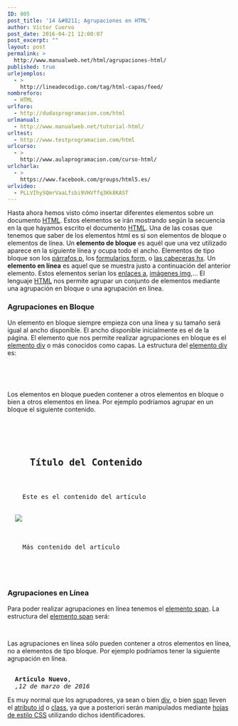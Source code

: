 ```yaml
---
ID: 805
post_title: '14 &#8211; Agrupaciones en HTML'
author: Víctor Cuervo
post_date: 2016-04-21 12:00:07
post_excerpt: ""
layout: post
permalink: >
  http://www.manualweb.net/html/agrupaciones-html/
published: true
urlejemplos:
  - >
    http://lineadecodigo.com/tag/html-capas/feed/
nombreforo:
  - HTML
urlforo:
  - http://dudasprogramacion.com/html
urlmanual:
  - http://www.manualweb.net/tutorial-html/
urltest:
  - http://www.testprogramacion.com/html
urlcurso:
  - >
    http://www.aulaprogramacion.com/curso-html/
urlcharla:
  - >
    https://www.facebook.com/groups/html5.es/
urlvideo:
  - PLLVIhySQmrVaaLfsbi9VHVffq3Kk8KAST
---
```

<span style="font-weight: 400">Hasta ahora hemos visto cómo insertar diferentes elementos sobre un documento </span>[<span style="font-weight: 400">HTML</span>][1]<span style="font-weight: 400">. Estos elementos se irán mostrando según la secuencia en la que hayamos escrito el documento </span>[<span style="font-weight: 400">HTML</span>][1]<span style="font-weight: 400">.</span> Una de las cosas que tenemos que saber de los elementos html es si son elementos de bloque o elementos de línea. <span style="font-weight: 400">Un </span>**elemento de bloque**<span style="font-weight: 400"> es aquél que una vez utilizado aparece en la siguiente línea y ocupa todo el ancho. Elementos de tipo bloque son los </span>[<span style="font-weight: 400">párrafos p</span>][2]<span style="font-weight: 400">, los </span>[<span style="font-weight: 400">formularios form</span>][3]<span style="font-weight: 400">, o </span>[<span style="font-weight: 400">las cabeceras hx</span>][4]<span style="font-weight: 400">.</span> <span style="font-weight: 400">Un </span>**elemento en línea**<span style="font-weight: 400"> es aquel que se muestra justo a continuación del anterior elemento. Estos elementos serían los </span>[<span style="font-weight: 400">enlaces a</span>][5]<span style="font-weight: 400">, </span>[<span style="font-weight: 400">imágenes img</span>][6]<span style="font-weight: 400">,...</span> <span style="font-weight: 400">El lenguaje </span>[<span style="font-weight: 400">HTML</span>][1]<span style="font-weight: 400"> nos permite agrupar un conjunto de elementos mediante una agrupación en bloque o una agrupación en línea.</span> 
### Agrupaciones en Bloque

<span style="font-weight: 400">Un elemento en bloque siempre empieza con una línea y su tamaño será igual al ancho disponible. El ancho disponible inicialmente es el de la página.</span> <span style="font-weight: 400">El elemento que nos permite realizar agrupaciones en bloque es el </span>[<span style="font-weight: 400">elemento div</span>][7]<span style="font-weight: 400"> o más conocidos como capas. La estructura del </span>[<span style="font-weight: 400">elemento div</span>][7]<span style="font-weight: 400"> es:</span> 
<pre><div>
  <!-- Contenido de la Capa -->
  
</div></pre>

<span style="font-weight: 400">Los elementos en bloque pueden contener a otros elementos en bloque o bien a otros elementos en línea.</span> <span style="font-weight: 400">Por ejemplo podríamos agrupar en un bloque el siguiente contenido.</span> 
<pre><div id="”micapa”">
  <h2>
    Título del Contenido
  </h2>
    Este es el contenido del artículo
    
  
  <img src="”logo.jpg”" />
    <p>
    Más contenido del artículo
  </p>
  
</div></pre>

### Agrupaciones en Línea

<span style="font-weight: 400">Para poder realizar agrupaciones en línea tenemos el </span>[<span style="font-weight: 400">elemento span</span>][8]<span style="font-weight: 400">. La estructura del </span>[<span style="font-weight: 400">elemento span</span>][8]<span style="font-weight: 400"> será:</span> 
<pre><span> <!-- Contenido --></span></pre>

<span style="font-weight: 400">Las agrupaciones en línea sólo pueden contener a otros elementos en línea, no a elementos de tipo bloque.</span> <span style="font-weight: 400">Por ejemplo podríamos tener la siguiente agrupación en línea.</span> 
<pre><span id="”entrada”">
  <strong>Articulo Nuevo</strong>,
  <em>,12 de marzo de 2016</em>
</span></pre>

<span style="font-weight: 400">Es muy normal que los agrupadores, ya sean o bien </span>[<span style="font-weight: 400">div</span>][7]<span style="font-weight: 400">, o bien </span>[<span style="font-weight: 400">span</span>][8]<span style="font-weight: 400"> lleven el </span>[<span style="font-weight: 400">atributo id</span>][9]<span style="font-weight: 400"> o </span>[<span style="font-weight: 400">class</span>][10]<span style="font-weight: 400">, ya que a posteriori serán manipulados mediante </span>[<span style="font-weight: 400">hojas de estilo CSS</span>][11]<span style="font-weight: 400"> utilizando dichos identificadores.</span>

 [1]: http://www.manualweb.net/tutorial-html/
 [2]: http://www.w3api.com/wiki/HTML:P
 [3]: http://www.w3api.com/wiki/HTML:FORM
 [4]: http://www.w3api.com/wiki/HTML:H1
 [5]: http://www.w3api.com/wiki/HTML:A
 [6]: http://www.w3api.com/wiki/HTML:IMG
 [7]: http://www.w3api.com/wiki/HTML:DIV
 [8]: http://www.w3api.com/wiki/HTML:SPAN
 [9]: http://www.w3api.com/wiki/HTML:Id
 [10]: http://www.w3api.com/wiki/HTML:Class
 [11]: http://www.manualweb.net/tutorial-css/
